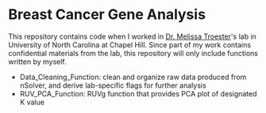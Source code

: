 # Breast Cancer Gene Analysis

This repository contains code when I worked in <a href="https://sph.unc.edu/adv_profile/melissa-troester-phd/">Dr. Melissa Troester</a>'s lab in University of North Carolina at Chapel Hill. Since part of my work contains confidential materials from the lab, this repository will only include functions written by myself.

* Data_Cleaning_Function: clean and organize raw data produced from nSolver, and derive lab-specific flags for further analysis
* RUV_PCA_Function: RUVg function that provides PCA plot of designated K value
